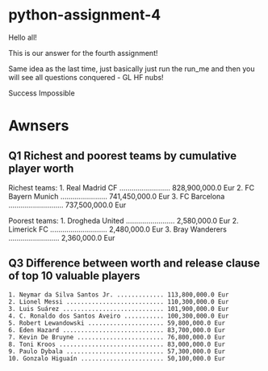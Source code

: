 # python-assignment-4

Hello all!

This is our answer for the fourth assignment!

Same idea as the last time, just basically just run the run_me and then you will see all questions conquered - GL HF nubs!

Success Impossible

# Awnsers

## Q1 Richest and poorest teams by cumulative player worth

Richest teams:
    1. Real Madrid CF ......................... 828,900,000.0 Eur
    2. FC Bayern Munich ....................... 741,450,000.0 Eur
    3. FC Barcelona ........................... 737,500,000.0 Eur

Poorest teams:
    1. Drogheda United ........................ 2,580,000.0 Eur
    2. Limerick FC ............................ 2,480,000.0 Eur
    3. Bray Wanderers ......................... 2,360,000.0 Eur

## Q3 Difference between worth and release clause of top 10 valuable players

    1. Neymar da Silva Santos Jr. ............. 113,800,000.0 Eur
    2. Lionel Messi ........................... 110,300,000.0 Eur
    3. Luis Suárez ............................ 101,900,000.0 Eur
    4. C. Ronaldo dos Santos Aveiro ........... 100,300,000.0 Eur
    5. Robert Lewandowski ..................... 59,800,000.0 Eur
    6. Eden Hazard ............................ 83,700,000.0 Eur
    7. Kevin De Bruyne ........................ 76,800,000.0 Eur
    8. Toni Kroos ............................. 83,000,000.0 Eur
    9. Paulo Dybala ........................... 57,300,000.0 Eur
    10. Gonzalo Higuaín ....................... 50,100,000.0 Eur